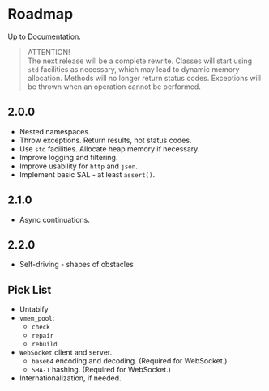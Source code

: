 # Roadmap

Up to [Documentation](README.md).

> ATTENTION!  
> The next release will be a complete rewrite.
> Classes will start using `std` facilities as necessary, which may lead to dynamic memory allocation.
> Methods will no longer return status codes.
> Exceptions will be thrown when an operation cannot be performed.

## 2.0.0
- Nested namespaces.
- Throw exceptions. Return results, not status codes.
- Use `std` facilities. Allocate heap memory if necessary.
- Improve logging and filtering.
- Improve usability for `http` and `json`.
- Implement basic SAL - at least `assert()`.

## 2.1.0
- Async continuations.

## 2.2.0
- Self-driving - shapes of obstacles

## Pick List
- Untabify
- `vmem_pool`:
  - `check`
  - `repair`
  - `rebuild`
- `WebSocket` client and server.
  - `base64` encoding and decoding. (Required for WebSocket.)
  - `SHA-1` hashing. (Required for WebSocket.)
- Internationalization, if needed.
